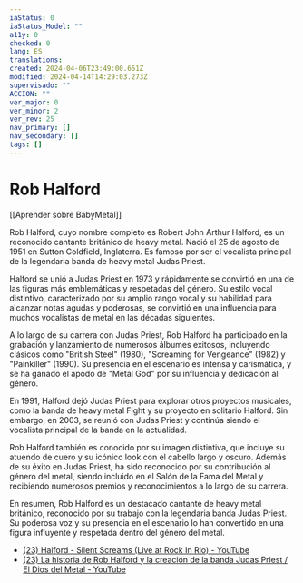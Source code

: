 ```yaml
---
iaStatus: 0
iaStatus_Model: ""
a11y: 0
checked: 0
lang: ES
translations: 
created: 2024-04-06T23:49:00.651Z
modified: 2024-04-14T14:29:03.273Z
supervisado: ""
ACCION: ""
ver_major: 0
ver_minor: 2
ver_rev: 25
nav_primary: []
nav_secondary: []
tags: []
---
```

# Rob Halford

[[Aprender sobre BabyMetal]]

Rob Halford, cuyo nombre completo es Robert John Arthur Halford, es un reconocido cantante británico de heavy metal. Nació el 25 de agosto de 1951 en Sutton Coldfield, Inglaterra. Es famoso por ser el vocalista principal de la legendaria banda de heavy metal Judas Priest.

Halford se unió a Judas Priest en 1973 y rápidamente se convirtió en una de las figuras más emblemáticas y respetadas del género. Su estilo vocal distintivo, caracterizado por su amplio rango vocal y su habilidad para alcanzar notas agudas y poderosas, se convirtió en una influencia para muchos vocalistas de metal en las décadas siguientes.

A lo largo de su carrera con Judas Priest, Rob Halford ha participado en la grabación y lanzamiento de numerosos álbumes exitosos, incluyendo clásicos como "British Steel" (1980), "Screaming for Vengeance" (1982) y "Painkiller" (1990). Su presencia en el escenario es intensa y carismática, y se ha ganado el apodo de "Metal God" por su influencia y dedicación al género.

En 1991, Halford dejó Judas Priest para explorar otros proyectos musicales, como la banda de heavy metal Fight y su proyecto en solitario Halford. Sin embargo, en 2003, se reunió con Judas Priest y continúa siendo el vocalista principal de la banda en la actualidad.

Rob Halford también es conocido por su imagen distintiva, que incluye su atuendo de cuero y su icónico look con el cabello largo y oscuro. Además de su éxito en Judas Priest, ha sido reconocido por su contribución al género del metal, siendo incluido en el Salón de la Fama del Metal y recibiendo numerosos premios y reconocimientos a lo largo de su carrera.

En resumen, Rob Halford es un destacado cantante de heavy metal británico, reconocido por su trabajo con la legendaria banda Judas Priest. Su poderosa voz y su presencia en el escenario lo han convertido en una figura influyente y respetada dentro del género del metal.

* [(23) Halford - Silent Screams (Live at Rock In Rio) - YouTube](https://www.youtube.com/watch?v=WF1bkHZi6v0&ab_channel=HalfordVEVO)
* [(23) La historia de Rob Halford y la creación de la banda Judas Priest / El Dios del Metal - YouTube](https://www.youtube.com/watch?v=GsiDvYLTU6M&ab_channel=ZONADEROCK%2FOFFICIAL)